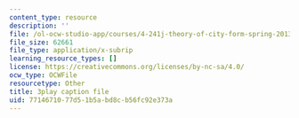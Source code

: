 ```yaml
---
content_type: resource
description: ''
file: /ol-ocw-studio-app/courses/4-241j-theory-of-city-form-spring-2013/7714671077d51b5abd8cb56fc92e373a_q485E0u9Kjk.srt
file_size: 62661
file_type: application/x-subrip
learning_resource_types: []
license: https://creativecommons.org/licenses/by-nc-sa/4.0/
ocw_type: OCWFile
resourcetype: Other
title: 3play caption file
uid: 77146710-77d5-1b5a-bd8c-b56fc92e373a
---
```

